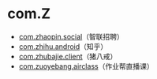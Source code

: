 # com.Z

- [com.zhaopin.social](./com.zhaopin.social/readme.md)（智联招聘）
- [com.zhihu.android](./com.zhihu.android/readme.md)（知乎）
- [com.zhubajie.client](./com.zhubajie.client/readme.md)（猪八戒）
- [com.zuoyebang.airclass](./com.zuoyebang.airclass/readme.md)（作业帮直播课）
